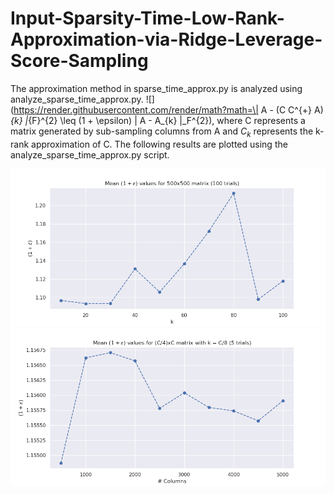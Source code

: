# Input-Sparsity-Time-Low-Rank-Approximation-via-Ridge-Leverage-Score-Sampling

The approximation method in sparse_time_approx.py is analyzed using analyze_sparse_time_approx.py. ![](https://render.githubusercontent.com/render/math?math=\| A - (C C^{+} A)_{k} \|_{F}^{2} \leq (1 + \epsilon) \| A - A_{k} \|_F^{2}), where C represents a matrix generated by sub-sampling columns from A and $C_k$ represents the k-rank approximation of C. The following results are plotted using the analyze_sparse_time_approx.py script.

![k vs (1+$\epsilon$)](plot_for_k.png)
![# Columns vs (1+$\epsilon$)](plot_for_C.png)
